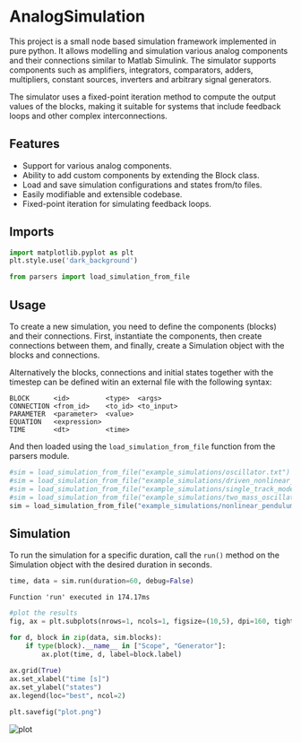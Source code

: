 # AnalogSimulation

This project is a small node based simulation framework implemented in pure python. It allows modelling and simulation various analog components and their connections similar to Matlab Simulink. The simulator supports components such as amplifiers, integrators, comparators, adders, multipliers, constant sources, inverters and arbitrary signal generators.

The simulator uses a fixed-point iteration method to compute the output values of the blocks, making it suitable for systems that include feedback loops and other complex interconnections.


## Features
- Support for various analog components.
- Ability to add custom components by extending the Block class.
- Load and save simulation configurations and states from/to files.
- Easily modifiable and extensible codebase.
- Fixed-point iteration for simulating feedback loops.

## Imports


```python
import matplotlib.pyplot as plt
plt.style.use('dark_background')

from parsers import load_simulation_from_file
```

## Usage 
To create a new simulation, you need to define the components (blocks) and their connections. First, instantiate the components, then create connections between them, and finally, create a Simulation object with the blocks and connections. 

Alternatively the blocks, connections and initial states together with the timestep can be defined witin an external file with the following syntax:

    BLOCK      <id>         <type>  <args>
    CONNECTION <from_id>    <to_id> <to_input>
    PARAMETER  <parameter>  <value>
    EQUATION   <expression>
    TIME       <dt>         <time>
    
And then loaded using the `load_simulation_from_file` function from the parsers module.


```python
#sim = load_simulation_from_file("example_simulations/oscillator.txt")
#sim = load_simulation_from_file("example_simulations/driven_nonlinear_oscillator.txt")
#sim = load_simulation_from_file("example_simulations/single_track_model.txt")
#sim = load_simulation_from_file("example_simulations/two_mass_oscillator.txt")
sim = load_simulation_from_file("example_simulations/nonlinear_pendulum.txt")
```

## Simulation

To run the simulation for a specific duration, call the `run()` method on the Simulation object with the desired duration in seconds.


```python
time, data = sim.run(duration=60, debug=False)
```

    Function 'run' executed in 174.17ms
    


```python
#plot the results
fig, ax = plt.subplots(nrows=1, ncols=1, figsize=(10,5), dpi=160, tight_layout=True)

for d, block in zip(data, sim.blocks):
    if type(block).__name__ in ["Scope", "Generator"]:
        ax.plot(time, d, label=block.label)
    
ax.grid(True)
ax.set_xlabel("time [s]")
ax.set_ylabel("states")
ax.legend(loc="best", ncol=2)

plt.savefig("plot.png")
```

![plot](https://user-images.githubusercontent.com/105657697/231526458-e45da3b7-1ba5-44a4-9a2d-e8aa633a3090.png)

